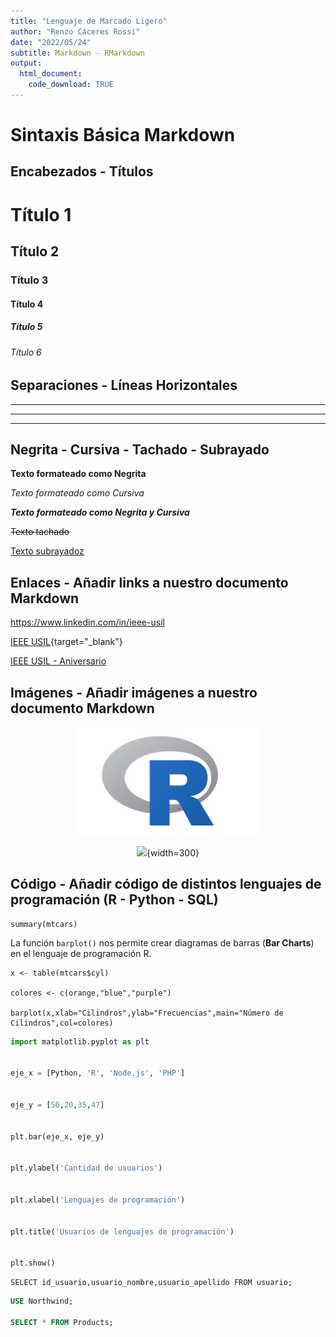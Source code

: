 ```yaml
---
title: "Lenguaje de Marcado Ligero"
author: "Renzo Cáceres Rossi"
date: "2022/05/24"
subtitle: Markdown - RMarkdown
output:
  html_document:
    code_download: TRUE
---
```


<!-- Añadir comentarios a nuestro documento Markdown - HTML -->

# Sintaxis Básica Markdown


## Encabezados - Títulos

# Título 1
## Título 2
### Título 3
#### Título 4
##### Título 5
###### Título 6


## Separaciones - Líneas Horizontales

---

***

---


## Negrita - Cursiva - Tachado - Subrayado

**Texto formateado como Negrita**

*Texto formateado como Cursiva*

***Texto formateado como Negrita y Cursiva***

~~Texto tachado~~

<u>Texto subrayadoz</u> <!--HTML Tags-->



## Enlaces - Añadir links a nuestro documento Markdown

<https://www.linkedin.com/in/ieee-usil>

[IEEE USIL](https://www.linkedin.com/in/ieee-usil){target="_blank"}

[IEEE USIL - Aniversario](https://www.linkedin.com/in/ieee-usil "Ingresa a IEEE USIL")


## Imágenes - Añadir imágenes a nuestro documento Markdown

<center>

![](logo_r.png)


![](https://d33wubrfki0l68.cloudfront.net/aee91187a9c6811a802ddc524c3271302893a149/a7003/images/bandthree2.png){width=300}

</center>


## Código - Añadir código de distintos lenguajes de programación (R - Python - SQL)

    summary(mtcars)
    
La función `barplot()` nos permite crear diagramas de barras (**Bar Charts**) en el lenguaje de programación R.    

```
x <- table(mtcars$cyl)

colores <- c(orange,"blue","purple")

barplot(x,xlab="Cilindros",ylab="Frecuencias",main="Número de Cilindros",col=colores)

```

```Python
import matplotlib.pyplot as plt
 

eje_x = [Python, 'R', 'Node.js', 'PHP']
 

eje_y = [50,20,35,47]
 

plt.bar(eje_x, eje_y)
 

plt.ylabel('Cantidad de usuarios')
 

plt.xlabel('Lenguajes de programación')
 

plt.title('Usuarios de lenguajes de programación')
 

plt.show()


```

    SELECT id_usuario,usuario_nombre,usuario_apellido FROM usuario;
    
```sql
USE Northwind;

SELECT * FROM Products;

```
